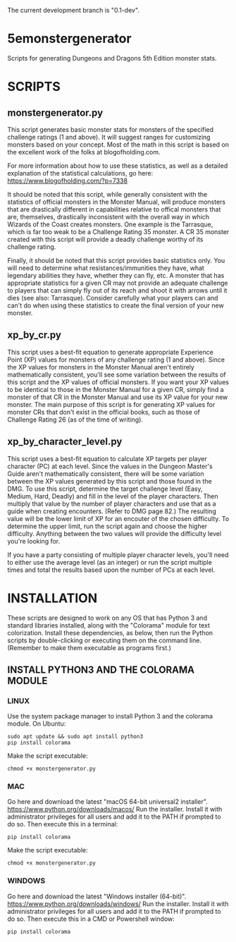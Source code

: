 The current development branch is "0.1-dev".

# 5emonstergenerator
Scripts for generating Dungeons and Dragons 5th Edition monster stats.

# SCRIPTS
## monstergenerator.py
This script generates basic monster stats for monsters of the specified challenge ratings (1 and above).  It will suggest ranges for customizing monsters based on your concept.  Most of the math in this script is based on the excellent work of the folks at blogofholding.com.  

For more information about how to use these statistics, as well as a detailed explanation of the statistical calculations, go here:
https://www.blogofholding.com/?p=7338

It should be noted that this script, while generally consistent with the statistics of official monsters in the Monster Manual, will produce monsters that are drastically different in capabilities relative to offical monsters that are, themselves, drastically inconsistent with the overall way in which Wizards of the Coast creates monsters.  One example is the Tarrasque, which is far too weak to be a Challenge Rating 35 monster.  A CR 35 monster created with this script will provide a deadly challenge worthy of its challenge rating.

Finally, it should be noted that this script provides basic statistics only.  You will need to determine what resistances/immunities they have, what legendary abilities they have, whether they can fly, etc.  A monster that has appropriate statistics for a given CR may not provide an adequate challenge to players that can simply fly out of its reach and shoot it with arrows until it dies (see also: Tarrasque).  Consider carefully what your players can and can't do when using these statistics to create the final version of your new monster.

## xp\_by\_cr.py
This script uses a best-fit equation to generate appropriate Experience Point (XP) values for monsters of any challenge rating (1 and above).  Since the XP values for monsters in the Monster Manual aren't entirely mathematically consistent, you'll see some variation between the results of this script and the XP values of official monsters.  If you want your XP values to be identical to those in the Monster Manual for a given CR, simply find a monster of that CR in the Monster Manual and use its XP value for your new monster.  The main purpose of this script is for generating XP values for monster CRs that don't exist in the official books, such as those of Challenge Rating 26 (as of the time of writing).

## xp\_by\_character\_level.py
This script uses a best-fit equation to calculate XP targets per player character (PC) at each level.  Since the values in the Dungeon Master's Guide aren't mathematically consistent, there will be some variation between the XP values generated by this script and those found in the DMG.  To use this script, determine the target challenge level (Easy, Medium, Hard, Deadly) and fill in the level of the player characters.  Then multiply that value by the number of player characters and use that as a guide when creating encounters.  (Refer to DMG page 82.)  The resulting value will be the lower limit of XP for an encouter of the chosen difficulty.  To determine the upper limit, run the script again and choose the higher difficulty.  Anything between the two values will provide the difficulty level you're looking for.

If you have a party consisting of multiple player character levels, you'll need to either use the average level (as an integer) or run the script multiple times and total the results based upon the number of PCs at each level.

# INSTALLATION
These scripts are designed to work on any OS that has Python 3 and standard libraries installed, along with the "Colorama" module for text colorization.  Install these dependencies, as below, then run the Python scripts by double-clicking or executing them on the command line.  (Remember to make them executable as programs first.)

## INSTALL PYTHON3 AND THE COLORAMA MODULE

### LINUX
Use the system package manager to install Python 3 and the colorama module.
On Ubuntu:

```
sudo apt update && sudo apt install python3
pip install colorama
```

Make the script executable:

```chmod +x monstergenerator.py```

### MAC
Go here and download the latest "macOS 64-bit universal2 installer".  
https://www.python.org/downloads/macos/
Run the installer.  Install it with administrator privileges for all users and add it to the PATH if prompted to do so.
Then execute this in a terminal:

```pip install colorama```

Make the script executable:

```chmod +x monstergenerator.py```

### WINDOWS
Go here and download the latest "Windows installer (64-bit)".
https://www.python.org/downloads/windows/
Run the installer.  Install it with administrator privileges for all users and add it to the PATH if prompted to do so.
Then execute this in a CMD or Powershell window:

```pip install colorama```

